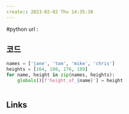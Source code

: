 ```yaml
---
create:: 2023-02-02 Thu 14:35:38
---
```

#python 
url : 
## 코드
```python
names = ['jane', 'tom', 'mike', 'chris']
heights = [164, 180, 176, 189]
for name, height in zip(names, heights):
	globals()[f'height_of_{name}'] = height
	
```

## Links

